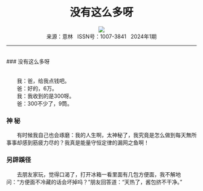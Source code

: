 # <center>没有这么多呀</center>

<div align=center><img src="http://fslib.vip.qikan.cn/img.ashx?key=%d7%f7%d5%df%a3%ba"></div>

<center>来源：意林   ISSN号：1007-3841   2024年1期</center>

* * *

<br>### 没有这么多呀

  
<br>　　我：爸，给我点钱吧。  
　　爸：好的，6万。  
　　我：我收到的是300呀。  
　　爸：300不少了，9筒。

### 神 秘

  
　　有时候我自己也会琢磨：我的人生啊，太神秘了，我究竟是怎么做到每天無所事事却感到筋疲力尽的？我真是能量守恒定律的漏网之鱼啊！

### 另辟蹊径

  
　　去朋友家玩，觉得口渴了，打开冰箱一看里面有几包方便面，我不解地问：“方便面不冷藏的话会坏掉吗？”朋友回答道：“天热了，酱包挤不干净。”

